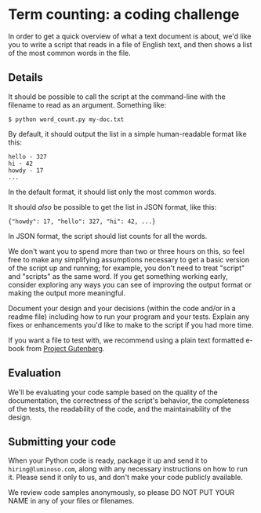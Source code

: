 Term counting: a coding challenge
=================================

In order to get a quick overview of what a text document is about, we'd like
you to write a script that reads in a file of English text, and then shows a
list of the most common words in the file.

Details
-------

It should be possible to call the script at the command-line with the filename
to read as an argument. Something like:
```
$ python word_count.py my-doc.txt
```

By default, it should output the list in a simple human-readable format like
this:
```
hello - 327
hi - 42
howdy - 17
...
```

In the default format, it should list only the most common words.

It should _also_ be possible to get the list in JSON format, like this:
```
{"howdy": 17, "hello": 327, "hi": 42, ...}
```

In JSON format, the script should list counts for all the words.

We don't want you to spend more than two or three hours on this, so feel free
to make any simplifying assumptions necessary to get a basic version of the
script up and running; for example, you don't need to treat "script" and
"scripts" as the same word. If you get something working early, consider
exploring any ways you can see of improving the output format or making the
output more meaningful.

Document your design and your decisions (within the code and/or in a readme
file) including how to run your program and your tests. Explain any fixes or
enhancements you'd like to make to the script if you had more time.

If you want a file to test with, we recommend using a plain text formatted
e-book from [Project Gutenberg](https://www.gutenberg.org/).

Evaluation
----------

We'll be evaluating your code sample based on the quality of the documentation,
the correctness of the script's behavior, the completeness of the tests, the
readability of the code, and the maintainability of the design.

Submitting your code
--------------------

When your Python code is ready, package it up and send it to
`hiring@luminoso.com`, along with any necessary instructions on how to run it.
Please send it only to us, and don't make your code publicly available.

We review code samples anonymously, so please DO NOT PUT YOUR NAME in any of
your files or filenames.
